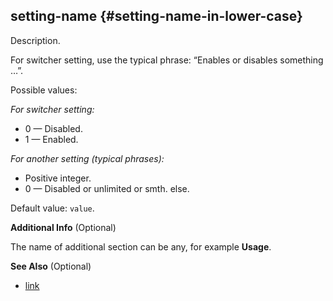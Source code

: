 ## setting-name {#setting-name-in-lower-case}

Description.

For switcher setting, use the typical phrase: “Enables or disables something …”.

Possible values:

*For switcher setting:*

-   0 — Disabled.
-   1 — Enabled.

*For another setting (typical phrases):*

-   Positive integer.
-   0 — Disabled or unlimited or smth. else.

Default value: `value`.

**Additional Info** (Optional)

The name of additional section can be any, for example **Usage**.

**See Also** (Optional)

-   [link](#)
